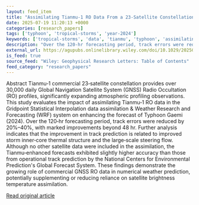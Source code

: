 ```yaml
---
layout: feed_item
title: "Assimilating Tianmu‐1 RO Data From a 23‐Satellite Constellation to Enhance the Track Forecasts of Typhoon Gaemi (2024)"
date: 2025-07-19 11:20:13 +0000
categories: [research_papers]
tags: ['typhoon', 'tropical-storms', 'year-2024']
keywords: ['tropical-storms', 'data', 'tianmu', 'typhoon', 'assimilating', 'year-2024']
description: "Over the 120‐hr forecasting period, track errors were reduced by 20%–40%, with marked improvements beyond 48 hr"
external_url: https://agupubs.onlinelibrary.wiley.com/doi/10.1029/2025GL115679?af=R
is_feed: true
source_feed: "Wiley: Geophysical Research Letters: Table of Contents"
feed_category: "research_papers"
---
```


Abstract Tianmu‐1 commercial 23‐satellite constellation provides over 30,000 daily Global Navigation Satellite System (GNSS) Radio Occultation (RO) profiles, significantly expanding atmospheric profiling observations. This study evaluates the impact of assimilating Tianmu‐1 RO data in the Gridpoint Statistical Interpolation data assimilation & Weather Research and Forecasting (WRF) system on enhancing the forecast of Typhoon Gaemi (2024). Over the 120‐hr forecasting period, track errors were reduced by 20%–40%, with marked improvements beyond 48 hr. Further analysis indicates that the improvement in track prediction is related to improved storm inner‐core thermal structure and the large‐scale steering flow. Although no other satellite data were included in the assimilation, the Tianmu‐enhanced forecasts exhibited slightly higher accuracy than those from operational track prediction by the National Centers for Environmental Prediction's Global Forecast System. These findings demonstrate the growing role of commercial GNSS RO data in numerical weather prediction, potentially supplementing or reducing reliance on satellite brightness temperature assimilation.

[Read original article](https://agupubs.onlinelibrary.wiley.com/doi/10.1029/2025GL115679?af=R)
